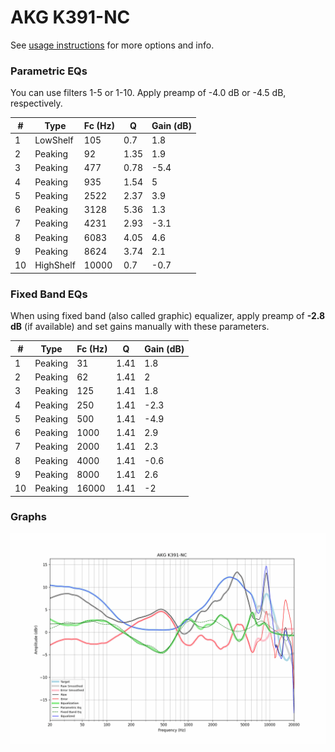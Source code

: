 # AKG K391-NC
See [usage instructions](https://github.com/jaakkopasanen/AutoEq#usage) for more options and info.

### Parametric EQs
You can use filters 1-5 or 1-10. Apply preamp of -4.0 dB or -4.5 dB, respectively.

|   # | Type      |   Fc (Hz) |    Q |   Gain (dB) |
|-----|-----------|-----------|------|-------------|
|   1 | LowShelf  |       105 | 0.7  |         1.8 |
|   2 | Peaking   |        92 | 1.35 |         1.9 |
|   3 | Peaking   |       477 | 0.78 |        -5.4 |
|   4 | Peaking   |       935 | 1.54 |         5   |
|   5 | Peaking   |      2522 | 2.37 |         3.9 |
|   6 | Peaking   |      3128 | 5.36 |         1.3 |
|   7 | Peaking   |      4231 | 2.93 |        -3.1 |
|   8 | Peaking   |      6083 | 4.05 |         4.6 |
|   9 | Peaking   |      8624 | 3.74 |         2.1 |
|  10 | HighShelf |     10000 | 0.7  |        -0.7 |

### Fixed Band EQs
When using fixed band (also called graphic) equalizer, apply preamp of **-2.8 dB** (if available) and set gains manually with these parameters.

|   # | Type    |   Fc (Hz) |    Q |   Gain (dB) |
|-----|---------|-----------|------|-------------|
|   1 | Peaking |        31 | 1.41 |         1.8 |
|   2 | Peaking |        62 | 1.41 |         2   |
|   3 | Peaking |       125 | 1.41 |         1.8 |
|   4 | Peaking |       250 | 1.41 |        -2.3 |
|   5 | Peaking |       500 | 1.41 |        -4.9 |
|   6 | Peaking |      1000 | 1.41 |         2.9 |
|   7 | Peaking |      2000 | 1.41 |         2.3 |
|   8 | Peaking |      4000 | 1.41 |        -0.6 |
|   9 | Peaking |      8000 | 1.41 |         2.6 |
|  10 | Peaking |     16000 | 1.41 |        -2   |

### Graphs
![](./AKG%20K391-NC.png)
